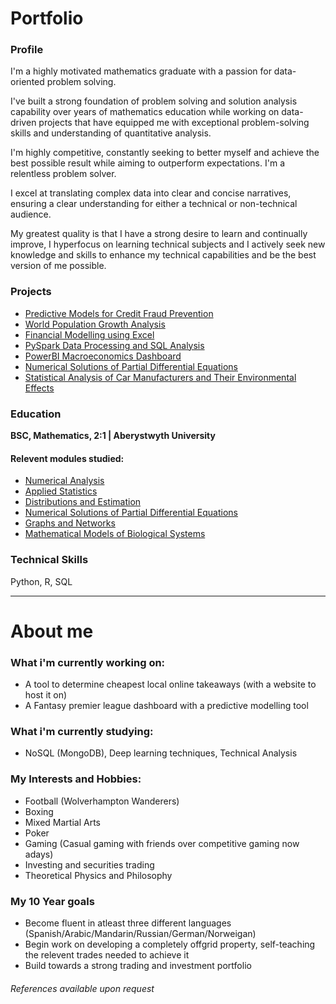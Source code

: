 # Portfolio

### Profile
I'm a highly motivated mathematics graduate with a passion for data-oriented problem solving. 

I've built a strong foundation of problem solving and solution analysis capability over years of mathematics education while working on data-driven projects that have equipped me with exceptional problem-solving skills and understanding of quantitative analysis.


I'm highly competitive, constantly seeking to better myself and achieve the best possible result while aiming to outperform expectations. I'm a relentless problem solver.



I excel at translating complex data into clear and concise narratives, ensuring a clear understanding for either a technical or non-technical audience.



My greatest quality is that I have a strong desire to learn and continually improve, I hyperfocus on learning technical subjects and I actively seek new knowledge and skills to enhance my technical capabilities and be the best version of me possible.
<br>

### Projects
- [Predictive Models for Credit Fraud Prevention ](https://html-preview.github.io/?url=https://github.com/GHtjm/GHtjm.github.io/blob/main/creditcardfraudknit.html)
- [World Population Growth Analysis]()
- [Financial Modelling using Excel]() 
- [PySpark Data Processing and SQL Analysis]()
- [PowerBI Macroeconomics Dashboard]() 
- [Numerical Solutions of Partial Differential Equations](https://github.com/GHtjm/GHtjm.github.io/blob/main/NUMERICAL%20PDEs.pdf) 
- [Statistical Analysis of Car Manufacturers and Their Environmental Effects]()

### Education
**BSC, Mathematics, 2:1 | Aberystwyth University**
#### Relevent modules studied:
- [Numerical Analysis](https://www.aber.ac.uk/en/modules/deptcurrent/MA25220/)
- [Applied Statistics](https://www.aber.ac.uk/en/modules/deptcurrent/MA26600/AB1/)
- [Distributions and Estimation](https://www.aber.ac.uk/en/modules/deptcurrent/MA26010/AB1/)
- [Numerical Solutions of Partial Differential Equations](https://www.aber.ac.uk/en/modules/2021/MA34710/)
- [Graphs and Networks](https://www.aber.ac.uk/en/modules/deptcurrent/MA32410/AB2/)
- [Mathematical Models of Biological Systems](https://www.aber.ac.uk/en/modules/2022/MA34810/)

### Technical Skills
Python, R, SQL

<hr size=20>

# About me

### What i'm currently working on:
- A tool to determine cheapest local online takeaways (with a website to host it on)
- A Fantasy premier league dashboard with a predictive modelling tool

### What i'm currently studying: 
- NoSQL (MongoDB), Deep learning techniques, Technical Analysis

### My Interests and Hobbies: 
- Football (Wolverhampton Wanderers)
- Boxing
- Mixed Martial Arts
- Poker
- Gaming (Casual gaming with friends over competitive gaming now adays)
- Investing and securities trading
- Theoretical Physics and Philosophy

### My 10 Year goals
- Become fluent in atleast three different languages (Spanish/Arabic/Mandarin/Russian/German/Norweigan)
- Begin work on developing a completely offgrid property, self-teaching the relevent trades needed to achieve it
- Build towards a strong trading and investment portfolio 
###### References available upon request


